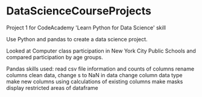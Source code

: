# DataScienceCourseProjects

Project 1 for CodeAcademy 'Learn Python for Data Science' skill

Use Python and pandas to create a data science project.

Looked at Computer class participation in New York City Public Schools and compared participation by age groups.

Pandas skills used: 
  read csv file 
  information and counts of columns 
  rename columns 
  clean data, change s to NaN in data 
  change column data type 
  make new columns using calculations of existing columns 
  make masks 
  display restricted areas of dataframe 
  
